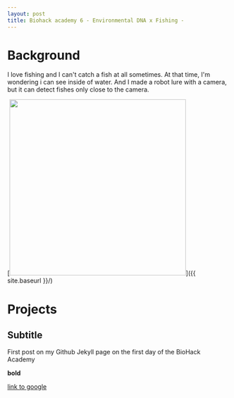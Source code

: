 ```yaml
---
layout: post
title: Biohack academy 6 - Environmental DNA x Fishing -
---
```


# Background
I love fishing and I can't catch a fish at all sometimes. At that time, I'm wondering i can see inside of water.
And I made a robot lure with a camera, but it can detect fishes only close to the camera.

[<img src="{{ site.baseurl }}/images/fishing_1.jpg" alt="" style="width: 400px;"/>]({{ site.baseurl }}/)

# Projects

## Subtitle

First post on my Github Jekyll page on the first day of the BioHack Academy

**bold**

[link to google](www.google.com)
